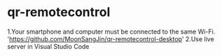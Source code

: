 # qr-remotecontrol
1.Your smartphone and computer must be connected to the same Wi-Fi.
'https://github.com/MoonSangJin/qr-remotecontrol-desktop'
2.Use live server in Visual Studio Code
